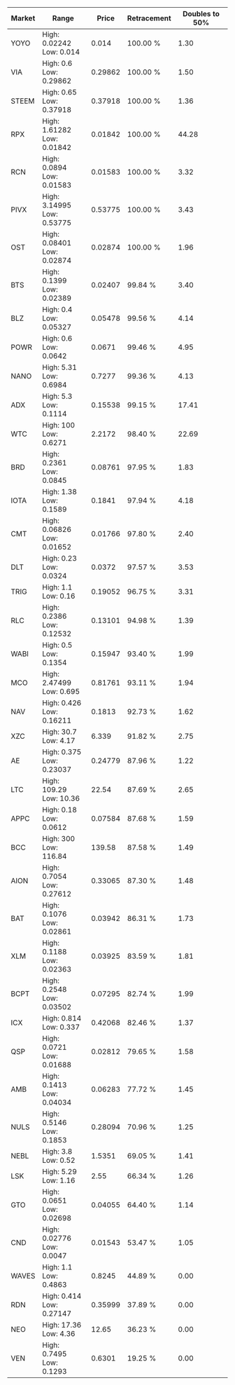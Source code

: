 | Market | Range | Price| Retracement | Doubles to 50% |
| --- | --- | --- | --- | --- |
| YOYO | High: 0.02242<br />Low: 0.014 | 0.014 | 100.00 % | 1.30 |
| VIA | High: 0.6<br />Low: 0.29862 | 0.29862 | 100.00 % | 1.50 |
| STEEM | High: 0.65<br />Low: 0.37918 | 0.37918 | 100.00 % | 1.36 |
| RPX | High: 1.61282<br />Low: 0.01842 | 0.01842 | 100.00 % | 44.28 |
| RCN | High: 0.0894<br />Low: 0.01583 | 0.01583 | 100.00 % | 3.32 |
| PIVX | High: 3.14995<br />Low: 0.53775 | 0.53775 | 100.00 % | 3.43 |
| OST | High: 0.08401<br />Low: 0.02874 | 0.02874 | 100.00 % | 1.96 |
| BTS | High: 0.1399<br />Low: 0.02389 | 0.02407 | 99.84 % | 3.40 |
| BLZ | High: 0.4<br />Low: 0.05327 | 0.05478 | 99.56 % | 4.14 |
| POWR | High: 0.6<br />Low: 0.0642 | 0.0671 | 99.46 % | 4.95 |
| NANO | High: 5.31<br />Low: 0.6984 | 0.7277 | 99.36 % | 4.13 |
| ADX | High: 5.3<br />Low: 0.1114 | 0.15538 | 99.15 % | 17.41 |
| WTC | High: 100<br />Low: 0.6271 | 2.2172 | 98.40 % | 22.69 |
| BRD | High: 0.2361<br />Low: 0.0845 | 0.08761 | 97.95 % | 1.83 |
| IOTA | High: 1.38<br />Low: 0.1589 | 0.1841 | 97.94 % | 4.18 |
| CMT | High: 0.06826<br />Low: 0.01652 | 0.01766 | 97.80 % | 2.40 |
| DLT | High: 0.23<br />Low: 0.0324 | 0.0372 | 97.57 % | 3.53 |
| TRIG | High: 1.1<br />Low: 0.16 | 0.19052 | 96.75 % | 3.31 |
| RLC | High: 0.2386<br />Low: 0.12532 | 0.13101 | 94.98 % | 1.39 |
| WABI | High: 0.5<br />Low: 0.1354 | 0.15947 | 93.40 % | 1.99 |
| MCO | High: 2.47499<br />Low: 0.695 | 0.81761 | 93.11 % | 1.94 |
| NAV | High: 0.426<br />Low: 0.16211 | 0.1813 | 92.73 % | 1.62 |
| XZC | High: 30.7<br />Low: 4.17 | 6.339 | 91.82 % | 2.75 |
| AE | High: 0.375<br />Low: 0.23037 | 0.24779 | 87.96 % | 1.22 |
| LTC | High: 109.29<br />Low: 10.36 | 22.54 | 87.69 % | 2.65 |
| APPC | High: 0.18<br />Low: 0.0612 | 0.07584 | 87.68 % | 1.59 |
| BCC | High: 300<br />Low: 116.84 | 139.58 | 87.58 % | 1.49 |
| AION | High: 0.7054<br />Low: 0.27612 | 0.33065 | 87.30 % | 1.48 |
| BAT | High: 0.1076<br />Low: 0.02861 | 0.03942 | 86.31 % | 1.73 |
| XLM | High: 0.1188<br />Low: 0.02363 | 0.03925 | 83.59 % | 1.81 |
| BCPT | High: 0.2548<br />Low: 0.03502 | 0.07295 | 82.74 % | 1.99 |
| ICX | High: 0.814<br />Low: 0.337 | 0.42068 | 82.46 % | 1.37 |
| QSP | High: 0.0721<br />Low: 0.01688 | 0.02812 | 79.65 % | 1.58 |
| AMB | High: 0.1413<br />Low: 0.04034 | 0.06283 | 77.72 % | 1.45 |
| NULS | High: 0.5146<br />Low: 0.1853 | 0.28094 | 70.96 % | 1.25 |
| NEBL | High: 3.8<br />Low: 0.52 | 1.5351 | 69.05 % | 1.41 |
| LSK | High: 5.29<br />Low: 1.16 | 2.55 | 66.34 % | 1.26 |
| GTO | High: 0.0651<br />Low: 0.02698 | 0.04055 | 64.40 % | 1.14 |
| CND | High: 0.02776<br />Low: 0.0047 | 0.01543 | 53.47 % | 1.05 |
| WAVES | High: 1.1<br />Low: 0.4863 | 0.8245 | 44.89 % | 0.00 |
| RDN | High: 0.414<br />Low: 0.27147 | 0.35999 | 37.89 % | 0.00 |
| NEO | High: 17.36<br />Low: 4.36 | 12.65 | 36.23 % | 0.00 |
| VEN | High: 0.7495<br />Low: 0.1293 | 0.6301 | 19.25 % | 0.00 |
